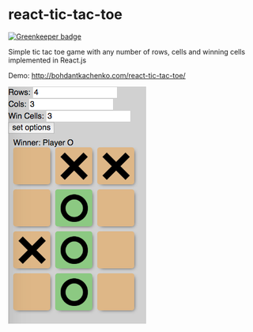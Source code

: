 react-tic-tac-toe
=================

[![Greenkeeper badge](https://badges.greenkeeper.io/BohdanTkachenko/react-tic-tac-toe.svg)](https://greenkeeper.io/)

Simple tic tac toe game with any number of rows, cells and winning cells implemented in React.js

Demo: http://bohdantkachenko.com/react-tic-tac-toe/

![screenshot](./screenshot.png)
